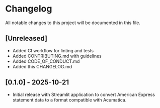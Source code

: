 # Changelog

All notable changes to this project will be documented in this file.

## [Unreleased]

- Added CI workflow for linting and tests
- Added CONTRIBUTING.md with guidelines
- Added CODE_OF_CONDUCT.md
- Added this CHANGELOG.md

## [0.1.0] - 2025-10-21

- Initial release with Streamlit application to convert American Express statement data to a format compatible with Acumatica.
